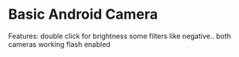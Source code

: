 # Basic Android Camera
Features:
 double click for brightness
 some filters like negative..
 both cameras working
 flash enabled
